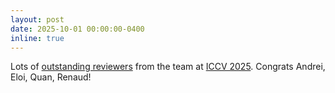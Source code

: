 ```yaml
---
layout: post
date: 2025-10-01 00:00:00-0400
inline: true
---
```


Lots of <a href="https://iccv.thecvf.com/Conferences/2025/ProgramCommittee#all-outstanding-reviewer" target="_blank">outstanding reviewers</a> from the team at <a href="https://iccv.thecvf.com/" target="_blank">ICCV 2025</a>. Congrats Andrei, Eloi, Quan, Renaud!
